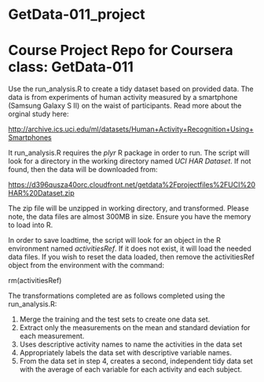 # GetData-011_project
Course Project Repo for Coursera class: GetData-011
===========

Use the run\_analysis.R to create a tidy dataset based on provided data. The data
is from experiments of human activity measured by a smartphone (Samsung Galaxy S II)
on the waist of participants. Read more about the orginal study here:

http://archive.ics.uci.edu/ml/datasets/Human+Activity+Recognition+Using+Smartphones 

It run\_analysis.R requires the _plyr_ R package in order to run.  The script
will look for a directory in the working directory named _UCI HAR Dataset_.  If
not found, then the data will be downloaded from:

https://d396qusza40orc.cloudfront.net/getdata%2Fprojectfiles%2FUCI%20HAR%20Dataset.zip 

The zip file will be unzipped in working directory, and transformed.  Please note,
the data files are almost 300MB in size.  Ensure you have the memory to load into
R.

In order to save loadtime, the script will look for an object in the R environment
named _activitiesRef_.  If it does not exist, it will load the needed data files.
If you wish to reset the data loaded, then remove the activitiesRef object from
the environment with the command:

rm(activitiesRef)

The transformations completed are as follows completed using the run_analysis.R:

1. Merge the training and the test sets to create one data set.
2. Extract only the measurements on the mean and standard deviation for each
   measurement. 
3. Uses descriptive activity names to name the activities in the data set
4. Appropriately labels the data set with descriptive variable names. 
5. From the data set in step 4, creates a second, independent tidy data set with
   the average of each variable for each activity and each subject.

